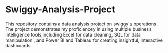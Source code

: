 # Swiggy-Analysis-Project
This repository contains a data analysis project on swiggy's operations . The project demonstrates my proficiencey in using multiple business intelligence tools,including Excel for data cleaning, SQL for data manipulation , and Power BI and Tableau for creating insightful, interactive dashboards.
